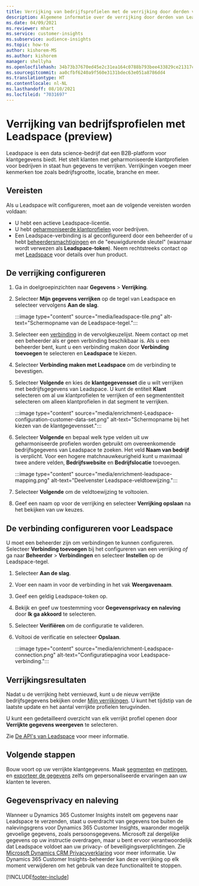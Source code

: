 ```yaml
---
title: Verrijking van bedrijfsprofielen met de verrijking door derden van Leadspace
description: Algemene informatie over de verrijking door derden van Leadspace.
ms.date: 04/09/2021
ms.reviewer: mhart
ms.service: customer-insights
ms.subservice: audience-insights
ms.topic: how-to
author: kishorem-MS
ms.author: kishorem
manager: shellyha
ms.openlocfilehash: 34b73b37670ed45e2c31ea164c0788b793bee433829ce21317c83903f3fca1fe
ms.sourcegitcommit: aa0cfbf6240a9f560e3131bdec63e051a8786dd4
ms.translationtype: HT
ms.contentlocale: nl-NL
ms.lasthandoff: 08/10/2021
ms.locfileid: "7031697"
---
```

# <a name="enrichment-of-company-profiles-with-leadspace-preview"></a>Verrijking van bedrijfsprofielen met Leadspace (preview)

Leadspace is een data science-bedrijf dat een B2B-platform voor klantgegevens biedt. Het stelt klanten met geharmoniseerde klantprofielen voor bedrijven in staat hun gegevens te verrijken. Verrijkingen voegen meer kenmerken toe zoals bedrijfsgrootte, locatie, branche en meer.

## <a name="prerequisites"></a>Vereisten

Als u Leadspace wilt configureren, moet aan de volgende vereisten worden voldaan:

- U hebt een actieve Leadspace-licentie.
- U hebt [geharmoniseerde klantprofielen](customer-profiles.md) voor bedrijven.
- Een Leadspace-verbinding is al geconfigureerd door een beheerder of u hebt [beheerdersmachtigingen](permissions.md#administrator) en de "eeuwigdurende sleutel" (waarnaar wordt verwezen als **Leadspace-token**). Neem rechtstreeks contact op met [Leadspace](https://www.leadspace.com/products/leadspace-on-demand/) voor details over hun product.

## <a name="configure-the-enrichment"></a>De verrijking configureren

1. Ga in doelgroepinzichten naar **Gegevens** > **Verrijking**.

1. Selecteer **Mijn gegevens verrijken** op de tegel van Leadspace en selecteer vervolgens **Aan de slag**.

   :::image type="content" source="media/leadspace-tile.png" alt-text="Schermopname van de Leadspace-tegel.":::

1. Selecteer een [verbinding](connections.md) in de vervolgkeuzelijst. Neem contact op met een beheerder als er geen verbinding beschikbaar is. Als u een beheerder bent, kunt u een verbinding maken door **Verbinding toevoegen** te selecteren en **Leadspace** te kiezen. 

1. Selecteer **Verbinding maken met Leadspace** om de verbinding te bevestigen.

1. Selecteer **Volgende** en kies de **klantgegevensset** die u wilt verrijken met bedrijfsgegevens van Leadspace. U kunt de entiteit **Klant** selecteren om al uw klantprofielen te verrijken of een segmententiteit selecteren om alleen klantprofielen in dat segment te verrijken.

    :::image type="content" source="media/enrichment-Leadspace-configuration-customer-data-set.png" alt-text="Schermopname bij het kiezen van de klantgegevensset.":::

1. Selecteer **Volgende** en bepaal welk type velden uit uw geharmoniseerde profielen worden gebruikt om overeenkomende bedrijfsgegevens van Leadspace te zoeken. Het veld **Naam van bedrijf** is verplicht. Voor een hogere matchnauwkeurigheid kunt u maximaal twee andere velden, **Bedrijfswebsite** en **Bedrijfslocatie** toevoegen.

   :::image type="content" source="media/enrichment-leadspace-mapping.png" alt-text="Deelvenster Leadspace-veldtoewijzing.":::

1. Selecteer **Volgende** om de veldtoewijzing te voltooien.

1. Geef een naam op voor de verrijking en selecteer **Verrijking opslaan** na het bekijken van uw keuzes.


## <a name="configure-the-connection-for-leadspace"></a>De verbinding configureren voor Leadspace 

U moet een beheerder zijn om verbindingen te kunnen configureren. Selecteer **Verbinding toevoegen** bij het configureren van een verrijking *of* ga naar **Beheerder** > **Verbindingen** en selecteer **Instellen** op de Leadspace-tegel.

1. Selecteer **Aan de slag**. 

1. Voer een naam in voor de verbinding in het vak **Weergavenaam**.

1. Geef een geldig Leadspace-token op.

1. Bekijk en geef uw toestemming voor **Gegevensprivacy en naleving** door **Ik ga akkoord** te selecteren.

1. Selecteer **Verifiëren** om de configuratie te valideren.

1. Voltooi de verificatie en selecteer **Opslaan**.
   
   :::image type="content" source="media/enrichment-Leadspace-connection.png" alt-text="Configuratiepagina voor Leadspace-verbinding.":::

## <a name="enrichment-results"></a>Verrijkingsresultaten

Nadat u de verrijking hebt vernieuwd, kunt u de nieuw verrijkte bedrijfsgegevens bekijken onder [Mijn verrijkingen](enrichment-hub.md). U kunt het tijdstip van de laatste update en het aantal verrijkte profielen terugvinden.

U kunt een gedetailleerd overzicht van elk verrijkt profiel openen door **Verrijkte gegevens weergeven** te selecteren.

Zie [De API's van Leadspace](https://support.leadspace.com/hc/en-us/sections/201997649-API) voor meer informatie.

## <a name="next-steps"></a>Volgende stappen

Bouw voort op uw verrijkte klantgegevens. Maak [segmenten](segments.md) en [metingen](measures.md), en [exporteer de gegevens](export-destinations.md) zelfs om gepersonaliseerde ervaringen aan uw klanten te leveren.

## <a name="data-privacy-and-compliance"></a>Gegevensprivacy en naleving

Wanneer u Dynamics 365 Customer Insights instelt om gegevens naar Leadspace te verzenden, staat u overdracht van gegevens toe buiten de nalevingsgrens voor Dynamics 365 Customer Insights, waaronder mogelijk gevoelige gegevens, zoals persoonsgegevens. Microsoft zal dergelijke gegevens op uw instructie overdragen, maar u bent ervoor verantwoordelijk dat Leadspace voldoet aan uw privacy- of beveiligingsverplichtingen. Zie [Microsoft Dynamics CRM Privacyverklaring](https://go.microsoft.com/fwlink/?linkid=396732) voor meer informatie.
Uw Dynamics 365 Customer Insights-beheerder kan deze verrijking op elk moment verwijderen om het gebruik van deze functionaliteit te stoppen.


[!INCLUDE[footer-include](../includes/footer-banner.md)]

